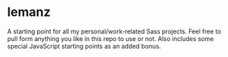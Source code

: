 lemanz
======

A starting point for all my personal/work-related Sass projects. Feel free to pull form anything you like in this repo to use or not. Also includes some special JavaScript starting points as an added bonus.
